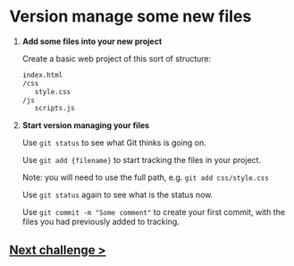 # Version manage some new files

1) **Add some files into your new project**

	Create a basic web project of this sort of structure:

	```bash
	index.html
	/css
	   style.css
	/js
	   scripts.js
	```

1) **Start version managing your files**

	Use `git status` to see what Git thinks is going on.

	Use `git add {filename}` to start tracking the files in your project.

	Note: you will need to use the full path, e.g. `git add css/style.css`

	Use `git status` again to see what is the status now.

	Use `git commit -m "Some comment"` to create your first commit, with the files you had previously added to tracking.

## [Next challenge >](03-changes.md)
